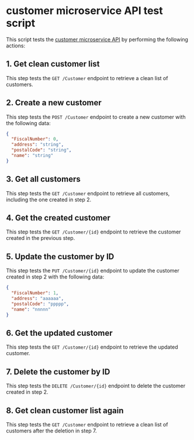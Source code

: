 # customer microservice API test script

This script tests the [customer microservice API](../../../microservices/docs/APIs/customer.md) by performing the following actions:

## 1. Get clean customer list

This step tests the `GET /Customer` endpoint to retrieve a clean list of customers.

## 2. Create a new customer
This step tests the `POST /Customer` endpoint to create a new customer with the following data:
```json
{
  "FiscalNumber": 0,
  "address": "string",
  "postalCode": "string",
  "name": "string"
}
```

## 3. Get all customers
This step tests the `GET /Customer` endpoint to retrieve all customers, including the one created in step 2.

## 4. Get the created customer
This step tests the `GET /Customer/{id}` endpoint to retrieve the customer created in the previous step.

## 5. Update the customer by ID
This step tests the `PUT /Customer/{id}` endpoint to update the customer created in step 2 with the following data:
```json
{
  "FiscalNumber": 1,
  "address": "aaaaaa",
  "postalCode": "ppppp",
  "name": "nnnnn"
}
```

## 6. Get the updated customer
This step tests the `GET /Customer/{id}` endpoint to retrieve the updated customer.

## 7. Delete the customer by ID
This step tests the `DELETE /Customer/{id}` endpoint to delete the customer created in step 2.

## 8. Get clean customer list again
This step tests the `GET /Customer` endpoint to retrieve a clean list of customers after the deletion in step 7.

